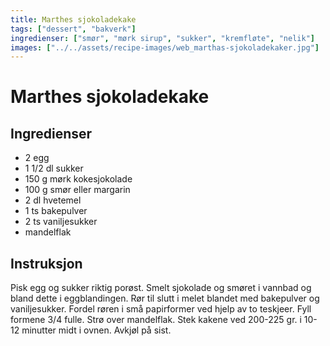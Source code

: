 ```yaml
---
title: Marthes sjokoladekake
tags: ["dessert", "bakverk"]
ingredienser: ["smør", "mørk sirup", "sukker", "kremfløte", "nelik"]
images: ["../../assets/recipe-images/web_marthas-sjokoladekaker.jpg"]
---
```


# Marthes sjokoladekake

## Ingredienser

- 2 egg
- 1 1/2 dl sukker
- 150 g mørk kokesjokolade
- 100 g smør eller margarin
- 2 dl hvetemel
- 1 ts bakepulver
- 2 ts vaniljesukker
- mandelflak

## Instruksjon

Pisk egg og sukker riktig porøst. Smelt sjokolade og smøret i vannbad og bland dette i eggblandingen. Rør til slutt i melet blandet med bakepulver og vaniljesukker. Fordel røren i små papirformer ved hjelp av to teskjeer. Fyll formene 3/4 fulle. Strø over mandelflak. Stek kakene ved 200-225 gr. i 10-12 minutter midt i ovnen. Avkjøl på sist.

